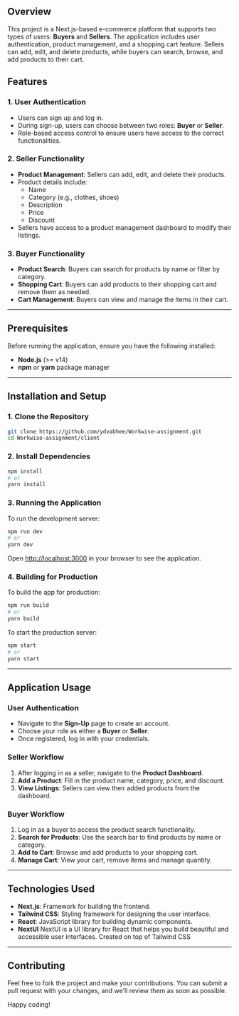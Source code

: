 
## Overview

This project is a Next.js-based e-commerce platform that supports two types of users: **Buyers** and **Sellers**. The application includes user authentication, product management, and a shopping cart feature. Sellers can add, edit, and delete products, while buyers can search, browse, and add products to their cart.

## Features

### 1. **User Authentication**
   - Users can sign up and log in.
   - During sign-up, users can choose between two roles: **Buyer** or **Seller**.
   - Role-based access control to ensure users have access to the correct functionalities.

### 2. **Seller Functionality**
   - **Product Management**: Sellers can add, edit, and delete their products.
   - Product details include:
     - Name
     - Category (e.g., clothes, shoes)
     - Description
     - Price
     - Discount
   - Sellers have access to a product management dashboard to modify their listings.

### 3. **Buyer Functionality**
   - **Product Search**: Buyers can search for products by name or filter by category.
   - **Shopping Cart**: Buyers can add products to their shopping cart and remove them as needed.
   - **Cart Management**: Buyers can view and manage the items in their cart.

---

## Prerequisites

Before running the application, ensure you have the following installed:

- **Node.js** (>= v14)
- **npm** or **yarn** package manager

---

## Installation and Setup

### 1. Clone the Repository
```bash
git clone https://github.com/ydvabhee/Workwise-assignment.git
cd Workwise-assignment/client
```

### 2. Install Dependencies
```bash
npm install
# or
yarn install
```

### 3. Running the Application

To run the development server:

```bash
npm run dev
# or
yarn dev
```

Open [http://localhost:3000](http://localhost:3000) in your browser to see the application.

### 4. Building for Production

To build the app for production:

```bash
npm run build
# or
yarn build
```

To start the production server:

```bash
npm start
# or
yarn start
```

---

## Application Usage

### **User Authentication**
- Navigate to the **Sign-Up** page to create an account.
- Choose your role as either a **Buyer** or **Seller**.
- Once registered, log in with your credentials.

### **Seller Workflow**
1. After logging in as a seller, navigate to the **Product Dashboard**.
2. **Add a Product**: Fill in the product name, category, price, and discount.
3. **View Listings**: Sellers can view their added products from the dashboard.

### **Buyer Workflow**
1. Log in as a buyer to access the product search functionality.
2. **Search for Products**: Use the search bar to find products by name or category.
3. **Add to Cart**: Browse and add products to your shopping cart.
4. **Manage Cart**: View your cart, remove items and manage quantity.

---

## Technologies Used

- **Next.js**: Framework for building the frontend.
- **Tailwind CSS**: Styling framework for designing the user interface.
- **React**: JavaScript library for building dynamic components.
- **NextUI** NextUI is a UI library for React that helps you build beautiful and accessible user interfaces. Created on top of Tailwind CSS

---

## Contributing

Feel free to fork the project and make your contributions. You can submit a pull request with your changes, and we'll review them as soon as possible.

 

Happy coding!